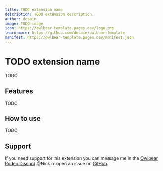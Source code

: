 ```yaml
---
title: TODO extension name
description: TODO extension description.
author: desain
image: TODO image
icon: https://owlbear-template.pages.dev/logo.png
learn-more: https://github.com/desain/owlbear-template
manifest: https://owlbear-template.pages.dev/manifest.json
---
```


# TODO extension name

TODO

## Features

TODO

## How to use

TODO

## Support

If you need support for this extension you can message me in the [Owlbear Rodeo Discord](https://discord.com/invite/u5RYMkV98s) @Nick or open an issue on [GitHub](https://github.com/desain/owlbear-template/issues).
